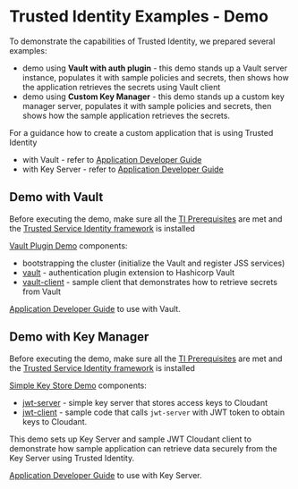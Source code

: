 # Trusted Identity Examples - Demo
To demonstrate the capabilities of Trusted Identity, we prepared several examples:
* demo using **Vault with auth plugin** - this demo stands up a Vault server instance,
populates it with sample policies and secrets, then shows how the application retrieves
the secrets using Vault client
* demo using **Custom Key Manager** - this demo stands up a custom key manager server,
populates it with sample policies and secrets, then shows how the sample application
retrieves the secrets.

For a guidance how to create a custom application that is using Trusted Identity
* with Vault - refer to [Application Developer Guide](./README-AppDeveloperVault.md)
* with Key Server - refer to [Application Developer Guide](./README-AppDeveloperKeyServer.md)

## Demo with Vault
Before executing the demo, make sure all the [TI Prerequisites](../README.md#prerequisites)
are met and the [Trusted Service Identity framework](../README.md#install-trusted-service-identity-framework) is installed

[Vault Plugin Demo](./vault/README.md) components:
* bootstrapping the cluster (initialize the Vault and register JSS services)
* [vault](./vault) - authentication plugin extension to Hashicorp Vault
* [vault-client](./vault-client) - sample client that demonstrates how to retrieve
secrets from Vault

[Application Developer Guide](./README-AppDeveloperVault.md) to use with Vault.


## Demo with Key Manager
Before executing the demo, make sure all the [TI Prerequisites](../README.md#prerequisites)
are met and the [Trusted Service Identity framework](../README.md#install-trusted-service-identity-framework) is installed

[Simple Key Store Demo](./jwt-server/README.md) components:
* [jwt-server](./jwt-server) - simple key server that stores access keys to
Cloudant
* [jwt-client](./jwt-client) - sample code that calls `jwt-server` with JWT token
to obtain keys to Cloudant.

This demo sets up Key Server and sample JWT Cloudant client to demonstrate
how sample application can retrieve data securely from the Key Server using
Trusted Identity.

[Application Developer Guide](./README-AppDeveloperKeyServer.md) to use with Key Server.
